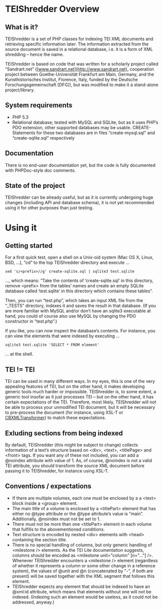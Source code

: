 TEIShredder Overview
=========================

What is it?
--------------
TEIShredder is a set of PHP classes for indexing TEI XML documents and retrieving specific information later. The information extracted from the source document is saved in a relational database, i.e. it is a form of XML shredding – hence the name.

TEIShredder is based on code that was written for a scholarly project called “Sandrart.net” ([www.sandrart.net](http://www.sandrart.net), cooperation project between Goethe-Universität Frankfurt am Main, Germany, and the Kunsthistorisches Institut, Florence, Italy, funded by the Deutsche Forschungsgemeinschaft [DFG]), but was modified to make it a stand-alone project/library.

System requirements
-----------------

* PHP 5.3
* Relational database; tested with MySQL and SQLite, but as it uses PHP’s PDO extension, other supported databases may be usable. CREATE-Statements for these two databases are in files “create-mysql.sql” and “create-sqlite.sql” respectively

Documentation
-------------
There is no end-user documentation yet, but the code is fully documented with PHPDoc-style doc comments.

State of the project
---------------------
TEIShredder can be already useful, but as it is currently undergoing huge changes (including API and database schema), it is not yet recommended using it for other purposes than just testing.

Using it
===========

Getting started
----------------
For a first quick test, open a shell on a Unix-oid system (Mac OS X, Linux, BSD, …), “cd” to the top TEIShredder directory and execute …

	sed 's/<prefix>//g' create-sqlite.sql | sqlite3 test.sqlite

…, which means: “Take the contents of ‘create-sqlite.sql’ in this directory, remove &lt;prefix&gt; from the tables’ names and create an empty SQLite database called ‘test.sqlite’ in this directory which contains these tables”.

Then, you can run “test.php”, which takes an input XML file from the “_TESTS” directory, indexes it and saves the result in that database. (If you are more familiar with MySQL and/or don’t have an sqlite3 executable at hand, you could of course also use MySQL by changing the PDO constructor in “test.php”.)

If you like, you can now inspect the database’s contents. For instance, you can view the elements that were indexed by executing ...

	sqlite3 test.sqlite 'SELECT * FROM element'

... at the shell.

TEI != TEI
----------
TEI can be used in many different ways. In my eyes, this is one of the very appealing features of TEI, but on the other hand, it makes developing generic tools much harder or impossible. TEIShredder is, to some extent, a generic tool insofar as it just processes TEI – but on the other hand, it has certain expectations of the TEI. Therefore, most likely, TEIShredder will not be able to process your unmodified TEI document, but it will be necessary to pre-process the document (for instance, using XSL-T or [CBXMLTransformer](https://github.com/BlueM/CBXMLTransformer)) to match these expectations.

Exluding sections from being indexed
------------------------------------
By default, TEIShredder (this might be subject to change) collects information of a text’s structure based on &lt;div&gt;, &lt;text&gt;, &lt;titlePage&gt; and &lt;front&gt; tags. If you want any of these not included, you can add a @noindex attribute with value of 1. As, of course, @noindex is not a valid TEI attribute, you should transform the source XML document before passing it to TEIShredder, for instance using XSL-T.

Conventions / expectations
--------------------------

* If there are multiple volumes, each one must be enclosed by a a &lt;text&gt; block inside a &lt;group&gt; element.
* The main title of a volume is enclosed by a &lt;titlePart&gt; element that has either no @type attribute or the @type attribute’s value is “main”. Additionally, @noindex must not be set to 1.
* There must not be more than one &lt;titlePart&gt; element in each volume that fulfills to the abovementioned conditions.
* Text structure is encoded by nested &lt;div&gt; elements with &lt;head&gt; containing the section title.
* There is no special handling of columns, but only generic handling of &lt;milestone /&gt; elements. As the TEI Lite documentation suggests, columns should be encoded as &lt;milestone unit="column" [n="..."] /&gt;. Whenever TEIShredder encounters a &lt;milestone /&gt; element (regardless of whether it represents a column or some other change in a reference system), the values of @unit and @n (concatenated by "-", if both are present) will be saved together with the XML segment that follows this element.
* TEIShredder expects any element that should be indexed to have an @xml:id attribute, which means that elements without one will not be indexed. (Indexing such an element would be useless, as it could not be addressed, anyway.)
